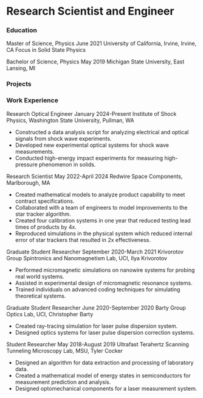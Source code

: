 # Research Scientist and Engineer

### Education
Master of Science, Physics							   		          	   June 2021
University of California, Irvine, Irvine, CA
Focus in Solid State Physics

Bachelor of Science, Physics							      	        	  May 2019 
Michigan State University, East Lansing, MI

### Projects

### Work Experience
Research Optical Engineer								           January 2024-Present
Institute of Shock Physics, Washington State University, Pullman, WA
- Constructed a data analysis script for analyzing electrical and optical signals from shock wave experiments.
- Developed new experimental optical systems for shock wave measurements.
- Conducted high-energy impact experiments for measuring high-pressure phenomenon in solids.

Research Scientist                                            				    		             May 2022-April 2024
Redwire Space Components, Marlborough, MA
- Created mathematical models to analyze product capability to meet contract specifications.
- Collaborated with a team of engineers to model improvements to the star tracker algorithm. 
- Created four calibration systems in one year that reduced testing lead times of products by 4x.
- Reproduced simulations in the physical system which reduced internal error of star trackers that resulted in 2x effectiveness. 


Graduate Student Researcher  				         		            September 2020-March 2021
Krivorotov Group Spintronics and Nanomagnetism Lab, UCI, Ilya Krivorotov
- Performed micromagnetic simulations on nanowire systems for probing real world systems.
- Assisted in experimental design of micromagnetic resonance systems.
- Trained individuals on advanced coding techniques for simulating theoretical systems.
  
Graduate Student Researcher  					  	     	 June 2020-September 2020
Barty Group Optics Lab, UCI, Christopher Barty 
- Created ray-tracing simulation for laser pulse dispersion system.
- Designed optics systems for laser pulse dispersion correction systems.

Student Researcher							        		        May 2018-August 2019
Ultrafast Terahertz Scanning Tunneling Microscopy Lab, MSU, Tyler Cocker 
- Designed an algorithm for data extraction and processing of laboratory data.
- Created a mathematical model of energy states in semiconductors for measurement prediction and analysis.
- Designed optomechanical components for a laser measurement system. 


